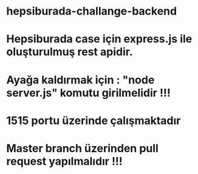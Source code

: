 # hepsiburada-challange-backend
# Hepsiburada case için express.js ile oluşturulmuş rest apidir.
# Ayağa kaldırmak için : "node server.js" komutu girilmelidir !!!
# 1515 portu üzerinde çalışmaktadır
# Master branch üzerinden pull request yapılmalıdır !!!
